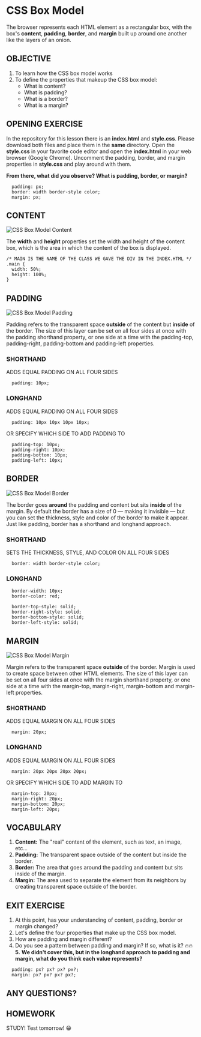 # CSS Box Model

The browser represents each HTML element as a rectangular box, with the box's **content**, **padding**, **border**, and **margin** built up around one another like the layers of an onion.

## OBJECTIVE

1. To learn how the CSS box model works
2. To define the properties that makeup the CSS box model:
    * What is content?
    * What is padding?
    * What is a border?
    * What is a margin?

## OPENING EXERCISE

In the repository for this lesson there is an **index.html** and **style.css**. Please download both files and place them in the **same** directory. Open the **style.css** in your favorite code editor and open the **index.html** in your web browser (Google Chrome). Uncomment the padding, border, and margin properties in **style.css** and play around with them.

**From there, what did you observe? What is padding, border, or margin?**

```
  padding: px;
  border: width border-style color;
  margin: px;
```

## CONTENT
![CSS Box Model Content](./readme-assets/box-model1.gif)

The **width** and **height** properties set the width and height of the content box, which is the area in which the content of the box is displayed.

```
/* MAIN IS THE NAME OF THE CLASS WE GAVE THE DIV IN THE INDEX.HTML */
.main {
  width: 50%;
  height: 100%;
}
```

## PADDING
![CSS Box Model Padding](./readme-assets/css-padding.gif)

Padding refers to the transparent space **outside** of the content but **inside** of the border. The size of this layer can be set on all four sides at once with the padding shorthand property, or one side at a time with the padding-top, padding-right, padding-bottom and padding-left properties.

### SHORTHAND

ADDS EQUAL PADDING ON ALL FOUR SIDES
```
  padding: 10px;
```

### LONGHAND

ADDS EQUAL PADDING ON ALL FOUR SIDES
```
  padding: 10px 10px 10px 10px;
```

OR SPECIFY WHICH SIDE TO ADD PADDING TO

```
  padding-top: 10px;
  padding-right: 10px;
  padding-bottom: 10px;
  padding-left: 10px;
```

## BORDER
![CSS Box Model Border](./readme-assets/css-border.gif)

The border goes **around** the padding and content but sits **inside** of the margin. By default the border has a size of 0 — making it invisible — but you can set the thickness, style and color of the border to make it appear. Just like padding, border has a shorthand and longhand approach.

### SHORTHAND

SETS THE THICKNESS, STYLE, AND COLOR ON ALL FOUR SIDES
```
  border: width border-style color;
```

### LONGHAND

```
  border-width: 10px;
  border-color: red;

  border-top-style: solid;
  border-right-style: solid;
  border-bottom-style: solid;
  border-left-style: solid;
```

## MARGIN
![CSS Box Model Margin](./readme-assets/css-margin.gif)

Margin refers to the transparent space **outside** of the border. Margin is used to create space between other HTML elements. The size of this layer can be set on all four sides at once with the margin shorthand property, or one side at a time with the margin-top, margin-right, margin-bottom and margin-left properties.

### SHORTHAND

ADDS EQUAL MARGIN ON ALL FOUR SIDES
```
  margin: 20px;
```

### LONGHAND

ADDS EQUAL MARGIN ON ALL FOUR SIDES
```
  margin: 20px 20px 20px 20px;
```

OR SPECIFY WHICH SIDE TO ADD MARGIN TO

```
  margin-top: 20px;
  margin-right: 20px;
  margin-bottom: 20px;
  margin-left: 20px;
```

## VOCABULARY
1. **Content:** The "real" content of the element, such as text, an image, etc...
2. **Padding:** The transparent space outside of the content but inside the border.
3. **Border:** The area that goes around the padding and content but sits inside of the margin.
4. **Margin:** The area used to separate the element from its neighbors by creating transparent space outside of the border.

## EXIT EXERCISE

1. At this point, has your understanding of content, padding, border or margin changed?
2. Let's define the four properties that make up the CSS box model.
3. How are padding and margin different?
4. Do you see a pattern between padding and margin? If so, what is it?
🔥🔥 **5.** **We didn't cover this, but in the longhand approach to padding and margin, what do you think each value represents?**

```
  padding: px? px? px? px?;
  margin: px? px? px? px?;
``` 

## ANY QUESTIONS?

## HOMEWORK

STUDY! Test tomorrow! 😁